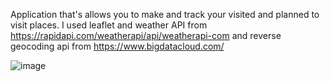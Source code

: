 Application that's allows you to make and track your visited and planned to visit places. I used leaflet and weather API from https://rapidapi.com/weatherapi/api/weatherapi-com and reverse geocoding api from https://www.bigdatacloud.com/


![image](https://user-images.githubusercontent.com/114868887/216180665-d88b302e-0c0d-4a4a-bc56-b28bad20f49f.png)


